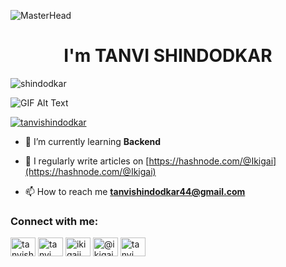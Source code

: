 ![MasterHead](https://user-images.githubusercontent.com/74038190/241765440-80728820-e06b-4f96-9c9e-9df46f0cc0a5.gif)
<h1 align="center"> I'm TANVI SHINDODKAR</h1>
<!-- <h3 align="center">A passionate </h3>
 -->

<p align="left"> <img src="https://komarev.com/ghpvc/?username=shindodkar&label=Profile%20views&color=0e75b6&style=flat" alt="shindodkar" /> </p>

![GIF Alt Text](https://res.cloudinary.com/practicaldev/image/fetch/s--z5X0MXQA--/c_limit%2Cf_auto%2Cfl_progressive%2Cq_66%2Cw_880/https://dev-to-uploads.s3.amazonaws.com/uploads/articles/j8wo9f1mou6g5469671h.gif)


<p align="left"> <a href="https://twitter.com/tanvishindodkar" target="blank"><img src="https://img.shields.io/twitter/follow/tanvishindodkar?logo=twitter&style=for-the-badge" alt="tanvishindodkar" /></a> </p>


- 🌱 I’m currently learning **Backend**

- 📝 I regularly write articles on [https://hashnode.com/@Ikigai](https://hashnode.com/@Ikigai)

- 📫 How to reach me **tanvishindodkar44@gmail.com**



<h3 align="left">Connect with me:</h3>
<p align="left">
<a href="[https://x.com/TShindodka48760)" target="blank"><img align="center" src="https://raw.githubusercontent.com/rahuldkjain/github-profile-readme-generator/master/src/images/icons/Social/twitter.svg" alt="tanvishindodkar" height="30" width="40" /></a>
<a href="https://linkedin.com/in/tanvi shindodkar" target="blank"><img align="center" src="https://raw.githubusercontent.com/rahuldkjain/github-profile-readme-generator/master/src/images/icons/Social/linked-in-alt.svg" alt="tanvi shindodkar" height="30" width="40" /></a>
<a href="https://instagram.com/ikigaii" target="blank"><img align="center" src="https://raw.githubusercontent.com/rahuldkjain/github-profile-readme-generator/master/src/images/icons/Social/instagram.svg" alt="ikigaii" height="30" width="40" /></a>
<a href="https://hashnode.com/@ikigai" target="blank"><img align="center" src="https://raw.githubusercontent.com/rahuldkjain/github-profile-readme-generator/master/src/images/icons/Social/hashnode.svg" alt="@ikigai" height="30" width="40" /></a>
<a href="https://www.leetcode.com/tanvi shindodkar" target="blank"><img align="center" src="https://raw.githubusercontent.com/rahuldkjain/github-profile-readme-generator/master/src/images/icons/Social/leet-code.svg" alt="tanvi shindodkar" height="30" width="40" /></a>
</p>


